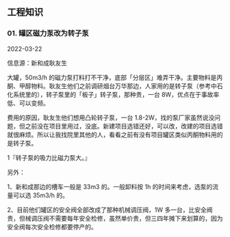 ## 工程知识

### 01. 罐区磁力泵改为转子泵

2022-03-22

信息源：新和成耿友生

大罐，50m3/h 的磁力泵打料打不干净，底部「分层区」难弄干净。主要物料是丙酮、甲醇物料。耿友生他们之前调研烟台万华那边，人家用的是转子泵（参考中石化系统里的），转子泵里的「板子」转子泵，那种贵，一台 8W，优点在于事故率低、可以变频。

费用的原因，耿友生他们想用凸轮转子泵，一台 1.8-2W，找的泵厂家虽然说没问题，但之前没在项目里用过，没底。新建项目选错还好，可以改，改建的项目选错就很麻烦。所以让我找院里其他的人，看看之前有没有项目罐区类似丙酮物料用的是转子泵。

1『转子泵的吸力比磁力泵大。』

另外：

1、新和成那边的槽车一般是 33m3 的。一般卸料按 1h 的时间来考虑，选泵的流量可以选 35m3/h 的。

2、目前他们罐区的安全阀全部改成了那种机械调压阀，1W 多一台，比安全阀贵，但械调压阀不需要每年安全检修，虽然单价贵，但三四年摊下来划算的，因为安全阀每次安全检修都要停产的。